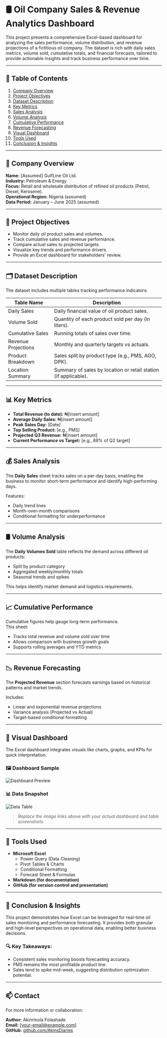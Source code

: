 # 🛢️ Oil Company Sales & Revenue Analytics Dashboard

This project presents a comprehensive Excel-based dashboard for analyzing the sales performance, volume distribution, and revenue projections of a fictitious oil company. The dataset is rich with daily sales metrics, volume sold, cumulative totals, and financial forecasts, tailored to provide actionable insights and track business performance over time.

---

## 📑 Table of Contents

1. [Company Overview](#company-overview)
2. [Project Objectives](#project-objectives)
3. [Dataset Description](#dataset-description)
4. [Key Metrics](#key-metrics)
5. [Sales Analysis](#sales-analysis)
6. [Volume Analysis](#volume-analysis)
7. [Cumulative Performance](#cumulative-performance)
8. [Revenue Forecasting](#revenue-forecasting)
9. [Visual Dashboard](#visual-dashboard)
10. [Tools Used](#tools-used)
11. [Conclusion & Insights](#conclusion--insights)

---

## 🏢 Company Overview

**Name:** [Assumed] GulfLine Oil Ltd.  
**Industry:** Petroleum & Energy  
**Focus:** Retail and wholesale distribution of refined oil products (Petrol, Diesel, Kerosene).  
**Operational Region:** Nigeria (assumed)  
**Data Period:** January – June 2025 (assumed)

---

## 🎯 Project Objectives

- Monitor daily oil product sales and volumes.
- Track cumulative sales and revenue performance.
- Compare actual sales to projected targets.
- Visualize key trends and performance drivers.
- Provide an Excel dashboard for stakeholders' review.

---

## 🗂️ Dataset Description

The dataset includes multiple tables tracking performance indicators:

| Table Name          | Description                                                   |
|---------------------|---------------------------------------------------------------|
| Daily Sales         | Daily financial value of oil product sales.                   |
| Volume Sold         | Quantity of each product sold per day (in liters).            |
| Cumulative Sales    | Running totals of sales over time.                            |
| Revenue Projections | Monthly and quarterly targets vs actuals.                     |
| Product Breakdown   | Sales split by product type (e.g., PMS, AGO, DPK).            |
| Location Summary    | Summary of sales by location or retail station (if applicable).|

---

## 📊 Key Metrics

- **Total Revenue (to date):** ₦[insert amount]
- **Average Daily Sales:** ₦[insert amount]
- **Peak Sales Day:** [Date]
- **Top Selling Product:** [e.g., PMS]
- **Projected Q3 Revenue:** ₦[insert amount]
- **Current Performance vs Target:** [e.g., 88% of Q2 target]

---

## 💰 Sales Analysis

The **Daily Sales** sheet tracks sales on a per-day basis, enabling the business to monitor short-term performance and identify high-performing days.

Features:
- Daily trend lines
- Month-over-month comparisons
- Conditional formatting for underperformance

---

## 🛢️ Volume Analysis

The **Daily Volumes Sold** table reflects the demand across different oil products:
- Split by product category
- Aggregated weekly/monthly totals
- Seasonal trends and spikes

This helps identify market demand and logistics requirements.

---

## 📈 Cumulative Performance

Cumulative figures help gauge long-term performance.  
This sheet:
- Tracks total revenue and volume sold over time
- Allows comparison with business growth goals
- Supports rolling averages and YTD metrics

---

## 📉 Revenue Forecasting

The **Projected Revenue** section forecasts earnings based on historical patterns and market trends.

Includes:
- Linear and exponential revenue projections
- Variance analysis (Projected vs Actual)
- Target-based conditional formatting

---

## 📸 Visual Dashboard

The Excel dashboard integrates visuals like charts, graphs, and KPIs for quick interpretation.

### 🖼️ Dashboard Sample

![Dashboard Preview](https://github.com/YourUsername/YourRepo/blob/main/DASHBOARD.png)

### 📊 Data Snapshot

![Data Table](https://github.com/YourUsername/YourRepo/blob/main/DATA.png)

> _Replace the image links above with your actual dashboard and table screenshots._

---

## 🧰 Tools Used

- **Microsoft Excel**
  - Power Query (Data Cleaning)
  - Pivot Tables & Charts
  - Conditional Formatting
  - Forecast Sheet & Formulas
- **Markdown (for documentation)**
- **GitHub (for version control and presentation)**

---

## 🧠 Conclusion & Insights

This project demonstrates how Excel can be leveraged for real-time oil sales monitoring and performance forecasting. It provides both granular and high-level perspectives on operational data, enabling better business decisions.

### 🔍 Key Takeaways:
- Consistent sales monitoring boosts forecasting accuracy.
- PMS remains the most profitable product line.
- Sales tend to spike mid-week, suggesting distribution optimization potential.

---

## 📫 Contact

For more information or collaboration:

**Author:** Akinrinola Folashade  
**Email:** [your-email@example.com]  
**GitHub:** [github.com/AkinsDiaries](https://github.com/AkinsDiaries)


